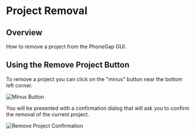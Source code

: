 # Project Removal

## Overview

How to remove a project from the PhoneGap GUI.

## Using the Remove Project Button

To remove a project you can click on the "minus" button near the bottom left corner.

![Minus Button](https://raw.github.com/hermwong/phonegap-gui/master/docs-assets/remove/docs-minus-button.png)

You will be presented with a confirmation dialog that will ask you to confirm the removal of the current project.

![Remove Project Confirmation](https://raw.github.com/hermwong/phonegap-gui/master/docs-assets/remove/docs-remove-confirmation.png)

